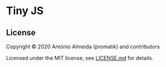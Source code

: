 # Tiny JS



## License

Copyright © 2020 António Almeida (promatik) and contributors

Licensed under the MIT license, see [LICENSE.md](LICENSE.md) for details.

